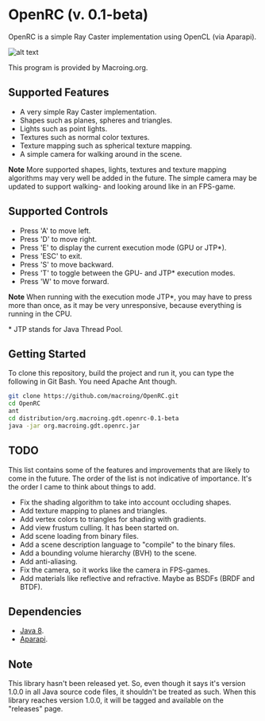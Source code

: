 OpenRC (v. 0.1-beta)
====================
OpenRC is a simple Ray Caster implementation using OpenCL (via Aparapi).

![alt text](https://github.com/macroing/OpenRC/blob/master/images/OpenCL_RayCaster_3.png "Ray Caster")

This program is provided by Macroing.org.

Supported Features
------------------
* A very simple Ray Caster implementation.
* Shapes such as planes, spheres and triangles.
* Lights such as point lights.
* Textures such as normal color textures.
* Texture mapping such as spherical texture mapping.
* A simple camera for walking around in the scene.

**Note** More supported shapes, lights, textures and texture mapping algorithms may very well be added in the future. The simple camera may be updated to support walking- and looking around like in an FPS-game.

Supported Controls
------------------
* Press 'A' to move left.
* Press 'D' to move right.
* Press 'E' to display the current execution mode (GPU or JTP*).
* Press 'ESC' to exit.
* Press 'S' to move backward.
* Press 'T' to toggle between the GPU- and JTP* execution modes.
* Press 'W' to move forward.

**Note** When running with the execution mode JTP*, you may have to press more than once, as it may be very unresponsive, because everything is running in the CPU.

\* JTP stands for Java Thread Pool.

Getting Started
---------------
To clone this repository, build the project and run it, you can type the following in Git Bash. You need Apache Ant though.
```bash
git clone https://github.com/macroing/OpenRC.git
cd OpenRC
ant
cd distribution/org.macroing.gdt.openrc-0.1-beta
java -jar org.macroing.gdt.openrc.jar
```

TODO
----
This list contains some of the features and improvements that are likely to come in the future. The order of the list is not indicative of importance. It's the order I came to think about things to add.
* Fix the shading algorithm to take into account occluding shapes.
* Add texture mapping to planes and triangles.
* Add vertex colors to triangles for shading with gradients.
* Add view frustum culling. It has been started on.
* Add scene loading from binary files.
* Add a scene description language to "compile" to the binary files.
* Add a bounding volume hierarchy (BVH) to the scene.
* Add anti-aliasing.
* Fix the camera, so it works like the camera in FPS-games.
* Add materials like reflective and refractive. Maybe as BSDFs (BRDF and BTDF).

Dependencies
------------
 - [Java 8](http://www.java.com).
 - [Aparapi](https://github.com/aparapi/aparapi).

Note
----
This library hasn't been released yet. So, even though it says it's version 1.0.0 in all Java source code files, it shouldn't be treated as such. When this library reaches version 1.0.0, it will be tagged and available on the "releases" page.